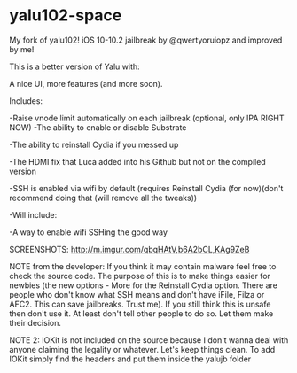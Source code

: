 # yalu102-space
My fork of yalu102! iOS 10-10.2 jailbreak by @qwertyoruiopz and improved by me!

This is a better version of Yalu with:

A nice UI, more features (and more soon). 

Includes: 

-Raise vnode limit automatically on each jailbreak (optional, only IPA RIGHT NOW)
-The ability to enable or disable Substrate 

-The ability to reinstall Cydia if you messed up

-The HDMI fix that Luca added into his Github but not on the compiled version

-SSH is enabled via wifi by default (requires Reinstall Cydia (for now)(don't recommend doing that (will remove all the tweaks))

-Will include: 

-A way to enable wifi SSHing the good way

SCREENSHOTS: http://m.imgur.com/qbqHAtV,b6A2bCL,KAg9ZeB

NOTE from the developer: If you think it may contain malware feel free to check the source code. The purpose of this is to make things easier for newbies (the new options - More for the Reinstall Cydia option. There are people who don't know what SSH means and don't have iFile, Filza or AFC2. This can save jailbreaks. Trust me). If you still think this is unsafe then don't use it. At least don't tell other people to do so. Let them make their decision.

NOTE 2: IOKit is not included on the source because I don't wanna deal with anyone claiming the legality or whatever. Let's keep things clean. To add IOKit simply find the headers and put them inside the yalujb folder
